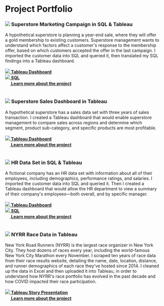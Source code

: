 # Project Portfolio

<h3><b><picture><img src="https://github.com/rachel-m-wheeler/data-analytics/assets/102989527/a0331f6a-7030-4735-89f4-cab4394110be"></picture> Superstore Marketing Campaign in SQL & Tableau</h3></b>
A hypothetical superstore is planning a year-end sale, where they will offer a gold membership to existing customers. Superstore management wants to understand which factors affect a customer's response to the membership offer, based on which customers accepted the offer in the last campaign. I imported the customer data into SQL and queried it, then translated my SQL findings into a Tableau dashboard.  <br><br>
<picture><img src="https://github.com/rachel-m-wheeler/data-analytics/assets/102989527/a28160bb-2c34-4535-9dcf-984dee3cca99"></picture><a href="https://public.tableau.com/app/profile/rachel.wheeler/viz/SuperstoreMarketingDashboard_16913422353990/Dashboard1"><b> Tableau Dashboard</b></a><br>
<picture><img src="https://github.com/rachel-m-wheeler/data-analytics/assets/102989527/f33479ad-4db4-4665-9298-6814bfb83a97"></picture><a href="https://github.com/rachel-m-wheeler/superstore-marketing/blob/main/Superstore%20Marketing%20SQL.sql"><b> SQL</b></a><br>
<picture><img src="https://github.com/rachel-m-wheeler/data-analytics/assets/102989527/627ca835-370a-48d4-b73d-a055a7b19110" width="16" height="16"></picture><a href="https://github.com/rachel-m-wheeler/superstore-marketing"><b> Learn more about the project</b></a></br>
  <br>
<h3><b><picture><img src="https://github.com/rachel-m-wheeler/data-analytics/assets/102989527/951fc4b4-59f2-40ad-a273-b63d3115018a"></picture> Superstore Sales Dashboard in Tableau</h3></b>
A hypothetical superstore has a sales data set with three years of sales transaction. I created a Tableau dashboard that would enable superstore management to compare sales across regions and determine which segment, product sub-category, and specific products are most profitable.<br><br>
<picture><img src="https://github.com/rachel-m-wheeler/data-analytics/assets/102989527/a28160bb-2c34-4535-9dcf-984dee3cca99"></picture><a href="https://public.tableau.com/app/profile/rachel.wheeler/viz/SuperstoreSalesDashboard_16934098428840/Dashboard1"><b> Tableau Dashboard</b></a><br>
<picture><img src="https://github.com/rachel-m-wheeler/data-analytics/assets/102989527/627ca835-370a-48d4-b73d-a055a7b19110" width="16" height="16"></picture><a href="https://github.com/rachel-m-wheeler/superstore-marketing"><b> Learn more about the project</b></a></br>
<br>
<h3><b><picture><img src="https://github.com/rachel-m-wheeler/data-analytics/assets/102989527/698efdaf-89e1-482d-b416-29b7989a7d3d"></picture> HR Data Set in SQL & Tableau</h3></b>
A fictional company has an HR data set with information about all of their employees, including demographics, performance ratings, and salaries. I imported the customer data into SQL and queried it. Then I created a Tableau dashboard that would allow the HR department to view a summary of their company's employees—both overall, and by specific manager.<br><br>
<picture><img src="https://github.com/rachel-m-wheeler/data-analytics/assets/102989527/a28160bb-2c34-4535-9dcf-984dee3cca99"></picture><a href="https://public.tableau.com/app/profile/rachel.wheeler/viz/HRDashboard_16920407834840/Dashboard1"><b> Tableau Dashboard</b></a><br>
<picture><img src="https://github.com/rachel-m-wheeler/data-analytics/assets/102989527/f33479ad-4db4-4665-9298-6814bfb83a97"></picture><a href="https://github.com/rachel-m-wheeler/hr-data/blob/main/HR%20Data%20SQL.sql"><b> SQL</b></a><br>
<picture><img src="https://github.com/rachel-m-wheeler/data-analytics/assets/102989527/627ca835-370a-48d4-b73d-a055a7b19110" width="16" height="16"></picture><a href="https://github.com/rachel-m-wheeler/hr-data/tree/main"><b> Learn more about the project</b></a></br>
<br>
<h3><b><picture><img src="https://github.com/rachel-m-wheeler/data-analytics/assets/102989527/f1951a01-5a96-41e4-875c-b56277d92fb8"></picture> NYRR Race Data in Tableau</h3></b>
New York Road Runners (NYRR) is the largest race organizer in New York City. They host dozens of races every year, including the world-famous New York City Marathon every November. I scraped ten years of race data from their race results website, detailing the name, date, location, distance, and runner demographics of each race they've hosted since 2014. I cleaned up the data in Excel and then uploaded it into Tableau, in order to understand how NYRR's race portfolio has evolved in the past decade and how COVID impacted their race participation.<br><br>
<picture><img src="https://github.com/rachel-m-wheeler/data-analytics/assets/102989527/a28160bb-2c34-4535-9dcf-984dee3cca99"></picture><a href="https://public.tableau.com/app/profile/rachel.wheeler/viz/NYRRRaceData-StoryPresentation/RunningRacesinNYC"><b> Tableau Story Presentation</b></a><br>
<picture><img src="https://github.com/rachel-m-wheeler/data-analytics/assets/102989527/627ca835-370a-48d4-b73d-a055a7b19110" width="16" height="16"></picture><a href="https://github.com/rachel-m-wheeler/nyrr-running-races-in-nyc"><b> Learn more about the project</b></a></br>
